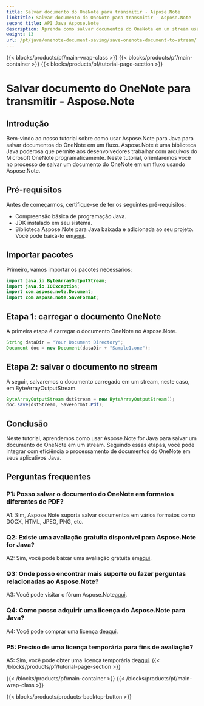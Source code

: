 ```yaml
---
title: Salvar documento do OneNote para transmitir - Aspose.Note
linktitle: Salvar documento do OneNote para transmitir - Aspose.Note
second_title: API Java Aspose.Note
description: Aprenda como salvar documentos do OneNote em um stream usando Aspose.Note para Java. Siga nosso tutorial passo a passo para integração eficiente em seus aplicativos Java.
weight: 13
url: /pt/java/onenote-document-saving/save-onenote-document-to-stream/
---
```


{{< blocks/products/pf/main-wrap-class >}}
{{< blocks/products/pf/main-container >}}
{{< blocks/products/pf/tutorial-page-section >}}

# Salvar documento do OneNote para transmitir - Aspose.Note

## Introdução

Bem-vindo ao nosso tutorial sobre como usar Aspose.Note para Java para salvar documentos do OneNote em um fluxo. Aspose.Note é uma biblioteca Java poderosa que permite aos desenvolvedores trabalhar com arquivos do Microsoft OneNote programaticamente. Neste tutorial, orientaremos você no processo de salvar um documento do OneNote em um fluxo usando Aspose.Note.

## Pré-requisitos

Antes de começarmos, certifique-se de ter os seguintes pré-requisitos:

- Compreensão básica de programação Java.
- JDK instalado em seu sistema.
-  Biblioteca Aspose.Note para Java baixada e adicionada ao seu projeto. Você pode baixá-lo em[aqui](https://releases.aspose.com/note/java/).

## Importar pacotes

Primeiro, vamos importar os pacotes necessários:

```java
import java.io.ByteArrayOutputStream;
import java.io.IOException;
import com.aspose.note.Document;
import com.aspose.note.SaveFormat;
```

## Etapa 1: carregar o documento OneNote

A primeira etapa é carregar o documento OneNote no Aspose.Note.

```java
String dataDir = "Your Document Directory";
Document doc = new Document(dataDir + "Sample1.one");
```

## Etapa 2: salvar o documento no stream

A seguir, salvaremos o documento carregado em um stream, neste caso, em ByteArrayOutputStream.

```java
ByteArrayOutputStream dstStream = new ByteArrayOutputStream();
doc.save(dstStream, SaveFormat.Pdf);
```

## Conclusão

Neste tutorial, aprendemos como usar Aspose.Note for Java para salvar um documento do OneNote em um stream. Seguindo essas etapas, você pode integrar com eficiência o processamento de documentos do OneNote em seus aplicativos Java.

## Perguntas frequentes

### P1: Posso salvar o documento do OneNote em formatos diferentes de PDF?

A1: Sim, Aspose.Note suporta salvar documentos em vários formatos como DOCX, HTML, JPEG, PNG, etc. 

### Q2: Existe uma avaliação gratuita disponível para Aspose.Note for Java?

 A2: Sim, você pode baixar uma avaliação gratuita em[aqui](https://releases.aspose.com/).

### Q3: Onde posso encontrar mais suporte ou fazer perguntas relacionadas ao Aspose.Note?

 A3: Você pode visitar o fórum Aspose.Note[aqui](https://forum.aspose.com/c/note/28).

### Q4: Como posso adquirir uma licença do Aspose.Note para Java?

 A4: Você pode comprar uma licença de[aqui](https://purchase.aspose.com/buy).

### P5: Preciso de uma licença temporária para fins de avaliação?

 A5: Sim, você pode obter uma licença temporária de[aqui](https://purchase.aspose.com/temporary-license/).
{{< /blocks/products/pf/tutorial-page-section >}}

{{< /blocks/products/pf/main-container >}}
{{< /blocks/products/pf/main-wrap-class >}}

{{< blocks/products/products-backtop-button >}}
